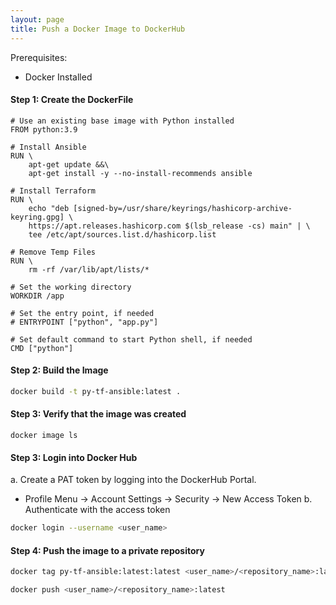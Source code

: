 ```yaml
---
layout: page
title: Push a Docker Image to DockerHub
---
```


Prerequisites:
- Docker Installed

#### Step 1: Create the DockerFile
```docker
# Use an existing base image with Python installed
FROM python:3.9

# Install Ansible
RUN \
    apt-get update &&\
    apt-get install -y --no-install-recommends ansible
    
# Install Terraform
RUN \
    echo "deb [signed-by=/usr/share/keyrings/hashicorp-archive-keyring.gpg] \
    https://apt.releases.hashicorp.com $(lsb_release -cs) main" | \
    tee /etc/apt/sources.list.d/hashicorp.list

# Remove Temp Files
RUN \
    rm -rf /var/lib/apt/lists/*

# Set the working directory
WORKDIR /app

# Set the entry point, if needed
# ENTRYPOINT ["python", "app.py"]

# Set default command to start Python shell, if needed
CMD ["python"]
```

#### Step 2: Build the Image
```bash
docker build -t py-tf-ansible:latest . 
```

#### Step 3: Verify that the image was created
```
docker image ls
```

#### Step 3: Login into Docker Hub
a. Create a PAT token by logging into the DockerHub Portal. 
 - Profile Menu -> Account Settings -> Security -> New Access Token
b. Authenticate with the access token
```bash
docker login --username <user_name>
```

#### Step 4: Push the image to a private repository
```bash
docker tag py-tf-ansible:latest:latest <user_name>/<repository_name>:latest

docker push <user_name>/<repository_name>:latest
```